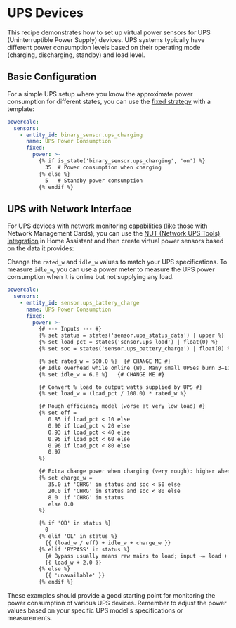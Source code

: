 # UPS Devices

This recipe demonstrates how to set up virtual power sensors for UPS (Uninterruptible Power Supply) devices. UPS systems typically have different power consumption levels based on their operating mode (charging, discharging, standby) and load level.

## Basic Configuration

For a simple UPS setup where you know the approximate power consumption for different states, you can use the [fixed strategy](../strategies/fixed.md) with a template:

```yaml
powercalc:
  sensors:
    - entity_id: binary_sensor.ups_charging
      name: UPS Power Consumption
      fixed:
        power: >-
          {% if is_state('binary_sensor.ups_charging', 'on') %}
            35  # Power consumption when charging
          {% else %}
            5   # Standby power consumption
          {% endif %}
```

## UPS with Network Interface

For UPS devices with network monitoring capabilities (like those with Network Management Cards), you can use the [NUT (Network UPS Tools) integration](https://www.home-assistant.io/integrations/nut/) in Home Assistant and then create virtual power sensors based on the data it provides:

Change the `rated_w` and `idle_w` values to match your UPS specifications.
To measure `idle_w`, you can use a power meter to measure the UPS power consumption when it is online but not supplying any load.

```yaml
powercalc:
  sensors:
    - entity_id: sensor.ups_battery_charge
      name: UPS Power Consumption
      fixed:
        power: >-
          {# --- Inputs --- #}
          {% set status = states('sensor.ups_status_data') | upper %}
          {% set load_pct = states('sensor.ups_load') | float(0) %}
          {% set soc = states('sensor.ups_battery_charge') | float(0) %}

          {% set rated_w = 500.0 %}  {# CHANGE ME #}
          {# Idle overhead while online (W). Many small UPSes burn 3–10W just being on. #}
          {% set idle_w = 6.0 %}   {# CHANGE ME #}

          {# Convert % load to output watts supplied by UPS #}
          {% set load_w = (load_pct / 100.0) * rated_w %}

          {# Rough efficiency model (worse at very low load) #}
          {% set eff =
             0.85 if load_pct < 10 else
             0.90 if load_pct < 20 else
             0.93 if load_pct < 40 else
             0.95 if load_pct < 60 else
             0.96 if load_pct < 80 else
             0.97
          %}

          {# Extra charge power when charging (very rough): higher when SoC is low #}
          {% set charge_w =
             35.0 if 'CHRG' in status and soc < 50 else
             20.0 if 'CHRG' in status and soc < 80 else
             8.0  if 'CHRG' in status
             else 0.0
          %}

          {% if 'OB' in status %}
            0
          {% elif 'OL' in status %}
            {{ (load_w / eff) + idle_w + charge_w }}
          {% elif 'BYPASS' in status %}
            {# Bypass usually means raw mains to load; input ~= load + tiny overhead #}
            {{ load_w + 2.0 }}
          {% else %}
            {{ 'unavailable' }}
          {% endif %}
```

These examples should provide a good starting point for monitoring the power consumption of various UPS devices. Remember to adjust the power values based on your specific UPS model's specifications or measurements.
